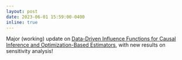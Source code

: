 ```yaml
---
layout: post
date: 2023-06-01 15:59:00-0400
inline: true
---
```


Major (working) update on [Data-Driven Influence Functions for Causal Inference and Optimization-Based Estimators](https://drive.google.com/file/d/1jlEofjqILfGRQdcVe5UqgBsAD7KffH5a/view?usp=share_link), with new results on sensitivity analysis! 